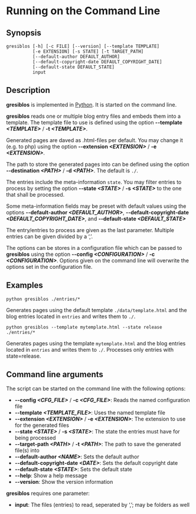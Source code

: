 # Running on the Command Line

## Synopsis

```shell
gresiblos [-h] [-c FILE] [--version] [--template TEMPLATE]
		  [-e EXTENSION] [-s STATE] [-t TARGET_PATH]
	      [--default-author DEFAULT_AUTHOR]
          [--default-copyright-date DEFAULT_COPYRIGHT_DATE]
          [--default-state DEFAULT_STATE]
          input
```

## Description

__gresiblos__ is implemented in [Python](https://www.python.org/). It is started on the command line.

__gresiblos__ reads one or multiple blog entry files and embeds them into a template. The template file to use is defined using the option **--template *&lt;TEMPLATE&gt;*** / **-t *&lt;TEMPLATE&gt;***.

Generated pages are daved as .html-files per default. You may change it (e.g. to php) using the option **--extension *&lt;EXTENSION&gt;*** / **-e *&lt;EXTENSION&gt;***.

The path to store the generated pages into can be defined using the option **--destination *&lt;PATH&gt;*** / **-d *&lt;PATH&gt;***. The default is ```./```.

The entries include the meta-information ```state```. You may filter entries to process by setting the option **--state *&lt;STATE&gt;*** / **-s *&lt;STATE&gt;*** to the one that shall be processed.

Some meta-information fields may be preset with default values using the options **--default-author *&lt;DEFAULT_AUTHOR&gt;***, **--default-copyright-date *&lt;DEFAULT_COPYRIGHT_DATE&gt;***, and **--default-state *&lt;DEFAULT_STATE&gt;***

The entry/entries to process are given as the last parameter. Multiple entries can be given divided by a &#8216;,&#8217;.

The options can be stores in a configuration file which can be passed to __gresiblos__ using the option **--config *&lt;CONFIGURATION&gt;*** / **-c *&lt;CONFIGURATION&gt;***. Options given on the command line will overwrite the options set in the configuration file.


## Examples

```shell
python gresiblos ./entries/*
```

Generates pages using the default template ```./data/template.html``` and the blog entries located in ```entries``` and writes them to ```./```.

```shell
python gresiblos --template mytemplate.html --state release ./entries/*
```

Generates pages using the template ```mytemplate.html``` and the blog entries located in ```entries``` and writes them to ```./```. Processes only entries with state=release.


## Command line arguments

The script can be started on the command line with the following options:

* **--config *&lt;CFG_FILE&gt;*** / **-c *&lt;CFG_FILE&gt;***: Reads the named configuration file
* **--template *&lt;TEMPLATE_FILE&gt;***: Uses the named template file
* **--extension *&lt;EXTENSION&gt;*** / **-e *&lt;EXTENSION&gt;***: The extension to use for the generated files
* **--state *&lt;STATE&gt;*** / **-s *&lt;STATE&gt;***: The state the entries must have for being processed
* **--target-path *&lt;PATH&gt;*** / **-t *&lt;PATH&gt;***: The path to save the generated file(s) into
* **--default-author *&lt;NAME&gt;***: Sets the default author
* **--default-copyright-date *&lt;DATE&gt;***: Sets the default copyright date
* **--default-state *&lt;STATE&gt;***: Sets the default state
* **--help**: Show a help message
* **--version**: Show the version information

__gresiblos__ requires one parameter:

* **input**: The files (entries) to read, seperated by &#8216;,&#8217;; may be folders as well

